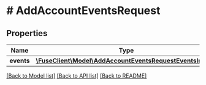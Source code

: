 # # AddAccountEventsRequest

## Properties

Name | Type | Description | Notes
------------ | ------------- | ------------- | -------------
**events** | [**\FuseClient\Model\AddAccountEventsRequestEventsInner[]**](AddAccountEventsRequestEventsInner.md) |  |

[[Back to Model list]](../../README.md#models) [[Back to API list]](../../README.md#endpoints) [[Back to README]](../../README.md)
